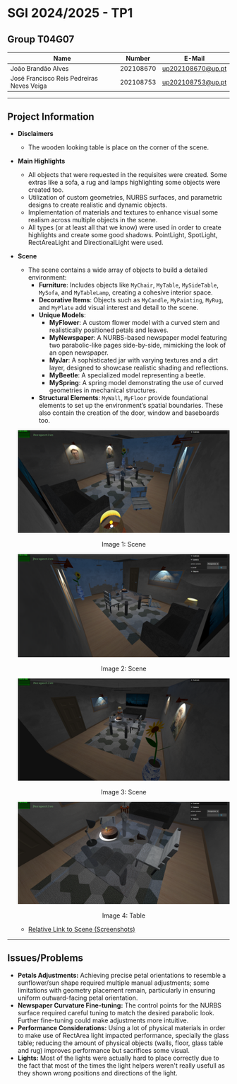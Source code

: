 # SGI 2024/2025 - TP1

## Group T04G07
| Name                                      | Number    | E-Mail             |
| ----------------------------------------- | --------- | ------------------ |
| João Brandão Alves                        | 202108670 | up202108670@up.pt  |
| José Francisco Reis Pedreiras Neves Veiga | 202108753 | up202108753@up.pt  |

----
## Project Information

- **Disclaimers**
  - The wooden looking table is place on the corner of the scene.

- **Main Highlights**
  - All objects that were requested in the requisites were created. Some extras like a sofa, a rug and lamps highlighting some objects were created too.
  - Utilization of custom geometries, NURBS surfaces, and parametric designs to create realistic and dynamic objects.
  - Implementation of materials and textures to enhance visual some realism across multiple objects in the scene.
  - All types (or at least all that we know) were used in order to create highlights and create some good shadows. PointLight, SpotLight, RectAreaLight and DirectionalLight were used.

- **Scene**
  - The scene contains a wide array of objects to build a detailed environment:
    - **Furniture**: Includes objects like `MyChair`, `MyTable`, `MySideTable`, `MySofa`, and `MyTableLamp`, creating a cohesive interior space.
    - **Decorative Items**: Objects such as `MyCandle`, `MyPainting`, `MyRug`, and `MyPlate` add visual interest and detail to the scene.
    - **Unique Models**:
      - **MyFlower**: A custom flower model with a curved stem and realistically positioned petals and leaves.
      - **MyNewspaper**: A NURBS-based newspaper model featuring two parabolic-like pages side-by-side, mimicking the look of an open newspaper.
      - **MyJar**: A sophisticated jar with varying textures and a dirt layer, designed to showcase realistic shading and reflections.
      - **MyBeetle**: A specialized model representing a beetle.
      - **MySpring**: A spring model demonstrating the use of curved geometries in mechanical structures.
    - **Structural Elements**: `MyWall`, `MyFloor` provide foundational elements to set up the environment’s spatial boundaries. These also contain the creation of the door, window and baseboards too.
  
  ![Image 1](./screenshots/screen1.jpg)
  <p align="center">Image 1: Scene</p>

  ![Image 3](./screenshots/screen3.jpg)
  <p align="center">Image 2: Scene</p>

  ![Image 4](./screenshots/screen4.jpg)
  <p align="center">Image 3: Scene</p>

    ![Image 2](./screenshots/screen2.jpg)
  <p align="center">Image 4: Table</p>

  - [Relative Link to Scene (Screenshots)](./screenshots)


----
## Issues/Problems

- **Petals Adjustments:** Achieving precise petal orientations to resemble a sunflower/sun shape required multiple manual adjustments; some limitations with geometry placement remain, particularly in ensuring uniform outward-facing petal orientation.
- **Newspaper Curvature Fine-tuning:** The control points for the NURBS surface required careful tuning to match the desired parabolic look. Further fine-tuning could make adjustments more intuitive.
- **Performance Considerations:** Using a lot of physical materials in order to make use of RectArea light impacted performance, specially the glass table; reducing the amount of physical objects (walls, floor, glass table and rug) improves performance but sacrifices some visual.
- **Lights:** Most of the lights were actually hard to place correctly due to the fact that most of the times the light helpers weren't really usefull as they shown wrong positions and directions of the light.
